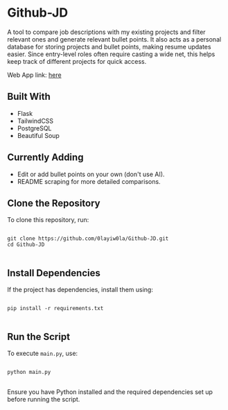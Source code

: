 # Github-JD
A tool to compare job descriptions with my existing projects and filter relevant ones and generate relevant bullet points. It also acts as a personal database for storing projects and bullet points, making resume updates easier. Since entry-level roles often require casting a wide net, this helps keep track of different projects for quick access.

Web App link: [here](https://github-comparison.onrender.com/)

<h2>Built With</h2>
<ul>
    <li>Flask</li>
    <li>TailwindCSS</li>
    <li>PostgreSQL</li>
    <li>Beautiful Soup</li>
</ul>

<h2>Currently Adding</h2>
<ul>
    <li>Edit or add bullet points on your own (don't use AI).</li>
    <li>README scraping for more detailed comparisons.</li>
</ul>

<h2>Clone the Repository</h2>
<p>To clone this repository, run:</p>
<pre>
<code>
git clone https://github.com/0layiw0la/Github-JD.git
cd Github-JD
</code>
</pre>

<h2>Install Dependencies</h2>
<p>If the project has dependencies, install them using:</p>
<pre>
<code>
pip install -r requirements.txt
</code>
</pre>

<h2>Run the Script</h2>
<p>To execute <code>main.py</code>, use:</p>
<pre>
<code>
python main.py
</code>
</pre>

<p>Ensure you have Python installed and the required dependencies set up before running the script.</p>




